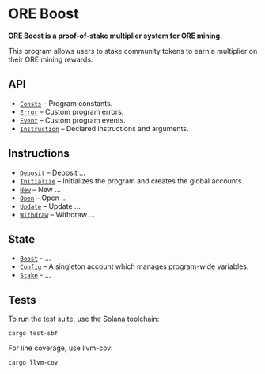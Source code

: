 # ORE Boost

**ORE Boost is a proof-of-stake multiplier system for ORE mining.**

This program allows users to stake community tokens to earn a multiplier on their ORE mining rewards.


## API
- [`Consts`](api/src/consts.rs) – Program constants.
- [`Error`](api/src/error.rs) – Custom program errors.
- [`Event`](api/src/error.rs) – Custom program events.
- [`Instruction`](api/src/instruction.rs) – Declared instructions and arguments.

## Instructions
- [`Deposit`](program/src/deposit.rs) – Deposit ...
- [`Initialize`](program/src/initialize.rs) – Initializes the program and creates the global accounts.
- [`New`](program/src/new.rs) – New ...
- [`Open`](program/src/open.rs) – Open ...
- [`Update`](program/src/update.rs) – Update ...
- [`Withdraw`](program/src/withdraw.rs) – Withdraw ...

## State
 - [`Boost`](api/src/state/boost.rs) - ...
 - [`Config`](api/src/state/config.rs) – A singleton account which manages program-wide variables.
 - [`Stake`](api/src/state/stake.rs) - ...


## Tests

To run the test suite, use the Solana toolchain: 

```
cargo test-sbf
```

For line coverage, use llvm-cov:

```
cargo llvm-cov
```
